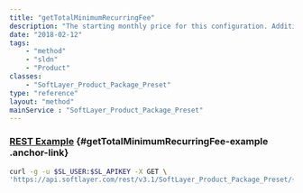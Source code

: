 ```yaml
---
title: "getTotalMinimumRecurringFee"
description: "The starting monthly price for this configuration. Additional options not defined in the preset may increase the cost."
date: "2018-02-12"
tags:
    - "method"
    - "sldn"
    - "Product"
classes:
    - "SoftLayer_Product_Package_Preset"
type: "reference"
layout: "method"
mainService : "SoftLayer_Product_Package_Preset"
---
```


### [REST Example](#getTotalMinimumRecurringFee-example) <a href="/article/rest/"><i class="fas fa-question"></i></a> {#getTotalMinimumRecurringFee-example .anchor-link} 
```bash
curl -g -u $SL_USER:$SL_APIKEY -X GET \
'https://api.softlayer.com/rest/v3.1/SoftLayer_Product_Package_Preset/{SoftLayer_Product_Package_PresetID}/getTotalMinimumRecurringFee'
```
